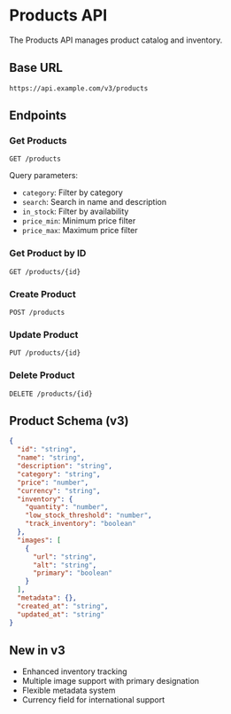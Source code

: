 # Products API

The Products API manages product catalog and inventory.

## Base URL

```
https://api.example.com/v3/products
```

## Endpoints

### Get Products

```http
GET /products
```

Query parameters:
- `category`: Filter by category
- `search`: Search in name and description
- `in_stock`: Filter by availability
- `price_min`: Minimum price filter
- `price_max`: Maximum price filter

### Get Product by ID

```http
GET /products/{id}
```

### Create Product

```http
POST /products
```

### Update Product

```http
PUT /products/{id}
```

### Delete Product

```http
DELETE /products/{id}
```

## Product Schema (v3)

```json
{
  "id": "string",
  "name": "string",
  "description": "string",
  "category": "string",
  "price": "number",
  "currency": "string",
  "inventory": {
    "quantity": "number",
    "low_stock_threshold": "number",
    "track_inventory": "boolean"
  },
  "images": [
    {
      "url": "string",
      "alt": "string",
      "primary": "boolean"
    }
  ],
  "metadata": {},
  "created_at": "string",
  "updated_at": "string"
}
```

## New in v3

- Enhanced inventory tracking
- Multiple image support with primary designation
- Flexible metadata system
- Currency field for international support
